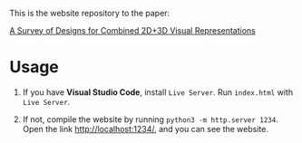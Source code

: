 This is the website repository to the paper:

[A Survey of Designs for Combined 2D+3D Visual Representations](https://doi.org/10.1109/TVCG.2024.3388516)

# Usage
1. If you have **Visual Studio Code**, install `Live Server`. Run `index.html` with `Live Server`. 

2. If not, compile the website by running `python3 -m http.server 1234`. Open the link [http://localhost:1234/](http://localhost:1234/), and you can see the website.
